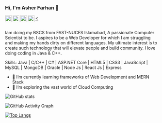 ### Hi, I'm Asher Farhan 👋


<p align="left"> </p>

<a href="https://www.linkedin.com/in/asher-farhan-472a381b9/">
  <img align="left" alt="Asher's Linkdein" width="22px" src="https://cdn.jsdelivr.net/npm/simple-icons@v3/icons/linkedin.svg" />
</a>

<a href="https://www.instagram.com/asher.farhan/">
  <<img align="left" alt="Asher's Insta" width="22px" src="https://cdn.jsdelivr.net/npm/simple-icons@3.0.1/icons/instagram.svg" />
</a>

<a href="https://github.com/AsherFarhan2001">
  <img align="left" alt="Asher's Github" width="22px" src="https://cdn.jsdelivr.net/npm/simple-icons@v3/icons/github.svg" />
</a>
<a href="https://web.facebook.com/asher.farhan.10/">
  <img align="left" alt="Asher's Facebook" width="22px" src="https://cdn.jsdelivr.net/npm/simple-icons@v3/icons/facebook.svg" />
</a>

<br/>
<br/>

Iam doing my BSCS from FAST-NUCES Islamabad, A passionate Computer Scientist to be. I aspires to be a Web Developer for which I am struggling and making my hands dirty on different languages. My ultimate interest is to create such technology that will elevate people and build community. I love doing coding in Java & C++.

Skills: Java | C/C++ | C# | ASP.NET Core | HTML5 | CSS3  | JavaScript | MySQL | MongoDB | Oracle | Node Js | React Js | Express
- 🌱 I’m currently learning frameworks of Web Development and MERN Stack 
- 🔭 I’m exploring the vast world of Cloud Computing


![GitHub stats](https://github-readme-stats.vercel.app/api?username=AsherFarhan2001&show_icons=true&title_color=fffff&icon_color=bb2acf&text_color=daf7dc&bg_color=151515)

![GitHub Activity Graph](https://activity-graph.herokuapp.com/graph?username=AsherFarhan2001)  


[![Top Langs](https://github-readme-stats.vercel.app/api/top-langs/?username=AsherFarhan2001)](https://github.com/anuraghazra/github-readme-stats)

  






